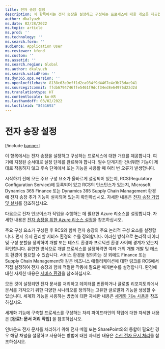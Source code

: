```yaml
---
title: 전자 송장 설정
description: 이 항목에서는 전자 송장을 설정하고 구성하는 프로세스에 대한 개요를 제공합니다.
author: dkalyuzh
ms.date: 02/28/2022
ms.topic: article
ms.prod: ''
ms.technology: ''
ms.search.form: ''
audience: Application User
ms.reviewer: kfend
ms.custom: ''
ms.assetid: ''
ms.search.region: Global
ms.author: dkalyuzh
ms.search.validFrom: ''
ms.dyn365.ops.version: ''
ms.openlocfilehash: 8138c63e9eff1d2ca934f9d4467e4e3b73dae941
ms.sourcegitcommit: ffdb6794746ffe5461f9dcf34ed8e64976d22d2d
ms.translationtype: HT
ms.contentlocale: ko-KR
ms.lasthandoff: 03/02/2022
ms.locfileid: "8451693"
---
```

# <a name="electronic-invoicing-setup"></a>전자 송장 설정

[!include [banner](../includes/banner.md)]

이 항목에서는 전자 송장을 설정하고 구성하는 프로세스에 대한 개요를 제공합니다. 여기에 지정된 순서대로 설정 단계를 완료해야 합니다. 필수 단계지만 건너뛰면 기능이 제대로 작동하지 않고 후속 단계에서 또는 기능을 사용할 때 여러 번 오류가 발생합니다. 

시작하기 전에 모든 주요 구성 요소가 올바르게 설정되어 있는지, RCS(Regulatory Configuration Service)에 등록되어 있고 RCS의 인스턴스가 있는지, Microsoft Dynamics 365 Finance 또는 Dynamics 365 Supply Chain Management 환경에 전자 송장 추가 기능이 설치되어 있는지 확인하십시오. 자세한 내용은 [전자 송장 가입 및 설치](e-invoicing-install-add-in-microservices-lcs.md)를 참조하십시오.

다음으로 전자 인보이스가 작업을 수행하는 데 필요한 Azure 리소스를 설정합니다. 자세한 내용은 [전자 송장을 위한 Azure 리소스 설정](e-invoicing-set-up-azure-resources.md)을 참조하십시오.

주요 구성 요소가 구성된 후 RCS와 함께 전자 송장의 주요 논리적 구성 요소를 설정합니다. 먼저 유지 관리할 서비스 환경의 수를 정의합니다. 이러한 방식으로 논리적 데이터 및 구성 분할을 정의하여 개발 또는 테스트 환경과 프로덕션 환경 사이에 경계가 있는지 확인합니다. 유연한 방식으로 개발 프로세스를 설정하려면 여러 개의 개별 개발 및 테스트 환경이 필요할 수 있습니다. 서비스 환경을 정의하는 것 외에도 Finance 또는 Supply Chain Management와 같은 비즈니스 애플리케이션에 대한 링크를 RCS에서 직접 설정하여 전자 송장과 함께 적절한 작동에 필요한 매개변수를 설정합니다. 환경에 대한 자세한 내용은 [서비스 환경](e-invoicing-service-environments.md)을 참조하십시오.

모든 것이 설정되면 전자 문서를 처리하고 데이터를 변환하거나 글로벌 리포지토리에서 문서를 가져오기 위한 다양한 시나리오를 정의하는 고유한 글로벌화 기능을 생성할 수 있습니다. 세계화 기능을 사용하는 방법에 대한 자세한 내용은 [세계화 기능 사용](e-invoicing-working-globalization-features.md)을 참조하십시오.

세계화 기능에 구축할 프로세스를 구성하는 처리 파이프라인의 작업에 대한 자세한 내용은 **[완료!: 문서 처리 작업]** 을 참조하십시오.

인바운드 전자 문서를 처리하기 위해 전자 메일 또는 SharePoint와의 통합이 필요한 경우 해당 채널을 설정하고 사용하는 방법에 대한 자세한 내용은 [수신 전자 문서 처리](e-invoicing-process-incoming-electronic-documents.md)를 참조하십시오.
